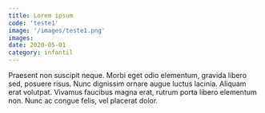 ```yaml
---
title: Lorem ipsum
code: 'teste1'
image: '/images/teste1.png'
images:
date: 2020-05-01
category: infantil
---
```


Praesent non suscipit neque. Morbi eget odio elementum, gravida libero sed, posuere risus. Nunc dignissim ornare augue luctus lacinia. Aliquam erat volutpat. Vivamus faucibus magna erat, rutrum porta libero elementum non. Nunc ac congue felis, vel placerat dolor.
